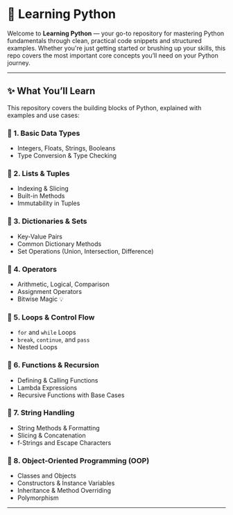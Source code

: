 # 🐍 Learning Python

Welcome to **Learning Python** — your go-to repository for mastering Python fundamentals through clean, practical code snippets and structured examples. Whether you're just getting started or brushing up your skills, this repo covers the most important core concepts you’ll need on your Python journey.

---

## ✨ What You’ll Learn

This repository covers the building blocks of Python, explained with examples and use cases:

### 🔹 1. Basic Data Types
- Integers, Floats, Strings, Booleans
- Type Conversion & Type Checking

### 🔹 2. Lists & Tuples
- Indexing & Slicing
- Built-in Methods
- Immutability in Tuples

### 🔹 3. Dictionaries & Sets
- Key-Value Pairs
- Common Dictionary Methods
- Set Operations (Union, Intersection, Difference)

### 🔹 4. Operators
- Arithmetic, Logical, Comparison
- Assignment Operators
- Bitwise Magic 💡

### 🔹 5. Loops & Control Flow
- `for` and `while` Loops
- `break`, `continue`, and `pass`
- Nested Loops

### 🔹 6. Functions & Recursion
- Defining & Calling Functions
- Lambda Expressions
- Recursive Functions with Base Cases

### 🔹 7. String Handling
- String Methods & Formatting
- Slicing & Concatenation
- f-Strings and Escape Characters

### 🔹 8. Object-Oriented Programming (OOP)
- Classes and Objects
- Constructors & Instance Variables
- Inheritance & Method Overriding
- Polymorphism

---
